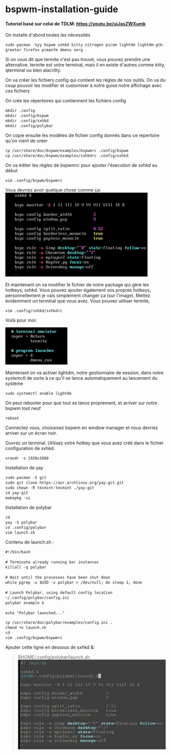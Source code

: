 # bspwm-installation-guide
#### Tutoriel basé sur celui de TDLM: https://youtu.be/uiJasZWXumk


On installe d'abord toutes les nécessités
```shell 
sudo pacman -Syy bspwm sxhkd kitty nitrogen picom lightdm lightdm-gtk-greeter firefox pcmanfm dmenu xorg
```
Si on vous dit que termite n'est pas trouvé, vous pouvez prendre une alternative.
termite est votre terminal, mais il en existe d'autres comme kitty, qterminal ou bien alacritty.

On va créer les fichiers config qui contient les règles de nos outils. On va du coup pouvoir les modifier et customiser à notre guise notre affichage avec ces fichiers

On crée les répertoires qui contiennent les fichiers config
```shell
mkdir .config
mkdir .config/bspwm
mkdir .config/sxhkd
mkdir .config/polybar
```

On copie ensuite les modèles de fichier config donnés dans ce repertoire qu'on vient de créer
```shell
cp /usr/share/doc/bspwm/examples/bspwmrc .config/bspwm
cp /usr/share/doc/bspwm/examples/sxhkdrc .config/sxhkd
```

On va éditer les règles de bspwmrc pour ajouter l'éxecution de sxhkd au début

```shell
vim .config/bspwm/bspwmrc
```

Vous devriez avoir quelque chose comme ça:
![alt text](bspwmrc_config_1.png)

Et maintenant on va modifier le fichier de notre package qui gère les hotkeys, sxhkd.
Vous pouvez ajouter également vos propres hotkeys, personnellement je vais simplement changer ça (sur l'image).
Mettez évidemment un terminal que vous avez. Vous pouvez utiliser termite, 
```shell
vim .config/sxhkd/sxhkdrc
```

Voilà pour moi:

![alt text](sxhkdrc_config_1.png)

Maintenant on va activer lightdm, notre gestionnaire de session, dans notre systemctl de sorte à ce qu'il se lance automatiquement au lancement du système
```shell
sudo systemctl enable lightdm
```

On peut rebooter pour que tout se lance proprement, et arriver sur notre bspwm tout neuf
```shell
reboot
```
Connectez vous, choissisez bspwm en window manager et nous devriez arriver sur un écran noir.

Ouvrez un terminal.
Utilisez votre hotkey que vous avez créé dans le fichier configuration de sxhkd.
```shell
xrandr -s 1920x1080
```

Installation de yay
```shell
sudo pacman -S git
sudo git clone https://aur.archlinux.org/yay-git.git
sudo chown -R tecmint:tecmint ./yay-git
cd yay-git
makepkg -si
```

Installation de polybar
```shell
cd
yay -S polybar
cd .config/polybar
vim launch.sh
```

Contenu de launch.sh :
```shell
#!/bin/bash

# Terminate already running bar instances
killall -q polybar

# Wait until the processes have been shut down
while pgrep -u $UID -x polybar > /dev/null; do sleep 1; done

# Launch Polybar, using default config location ~/.config/polybar/config.ini
polybar example &

echo "Polybar launched..."
```

```
cp /usr/share/doc/polybar/examples/config.ini .
chmod +x launch.sh
cd
vim .config/bspwm/bspwmrc
```

Ajouter cette ligne en dessous de sxhkd &:
> $HOME/.config/polybar/launch.sh
![alt text](bspwmrc_config_2.png)
